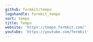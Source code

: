```yaml
---
github: formkit/tempo
logohandle: formkit_tempo
sort: tempo
title: Tempo
website: 'https://tempo.formkit.com/'
youtube: 'https://youtube.com/formkit'
---
```

